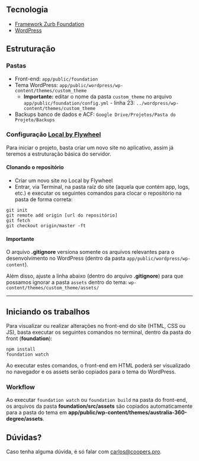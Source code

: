 ## Tecnologia
- [Framework Zurb Foundation](https://foundation.zurb.com/sites/docs/)
- [WordPress](https://br.wordpress.org/)

## Estruturação

### Pastas
- Front-end: `app/public/foundation`
- Tema WordPress: `app/public/wordpress/wp-content/themes/custom_theme`
  - **Importante:** editar o nome da pasta `custom_theme` no arquivo `app/public/foundation/config.yml` - linha 23: `../wordpress/wp-content/themes/custom_theme`
- Backups banco de dados e ACF: `Google Drive/Projetos/Pasta do Projeto/Backups`

### Configuração [Local by Flywheel](https://local.getflywheel.com/)
Para iniciar o projeto, basta criar um novo site no aplicativo, assim já teremos a estruturação básica do servidor.

#### Clonando o repositório
- Criar um novo site no Local by Flywheel
- Entrar, via Terminal, na pasta raíz do site (aquela que contém app, logs, etc.) e executar os seguintes comandos para clocar o repositório na pasta de forma correta:

```
git init
git remote add origin [url do repositório]
git fetch
git checkout origin/master -ft
```

#### Importante
O arquivo **.gitignore** versiona somente os arquivos relevantes para o desenvolvimento no WordPress (dentro da pasta `app/public/wordpress/wp-content`).

Além disso, ajuste a linha abaixo (dentro do arquivo **.gitignore**) para que possamos ignorar a pasta `assets` dentro do tema:
`wp-content/themes/custom_theme/assets/`

---

## Iniciando os trabalhos
Para visualizar ou realizar alterações no front-end do site (HTML, CSS ou JS), basta executar os seguintes comandos no terminal, dentro da pasta do front (**foundation**):

```
npm install
foundation watch
```

Ao executar estes comandos, o front-end em HTML poderá ser visualizado no navegador e os assets serão copiados para o tema do WordPress.

### Workflow
Ao executar `foundation watch` ou `foundation build` na pasta do front-end, os arquivos da pasta **foundation/src/assets** são copiados automaticamente para a pasta do tema em **app/public/wp-content/themes/australia-360-degree/assets**.

## Dúvidas?
Caso tenha alguma dúvida, é só falar com carlos@coopers.pro.